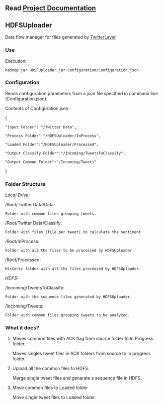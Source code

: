 ## Read [Project Documentation](https://github.com/MovieTrender/Documentation "Project Documentation")

## HDFSUploader

Data flow manager for files generated by [TwitterLayer](https://github.com/MovieTrender/TwitterLayer "TwitterLayer")

### Use
Execution:
	
    hadoop jar HDSFUploader.jar Configuration/Configuration.json

### Configuration

Reads configuration parameters from a json file specified in command line (Configuration.json).

Contents of Configuration.json:

{

	"Input Folder": "/Twitter Data",
    
	"Process Folder":"/HDFSUploader/InProcess",
    
	"Loaded Folder":"/HDFSUploader/Processed",
    
	"Output Classify Folder":"/Incoming/TweetsToClassify",
    
	"Output Common Folder":"/Incoming/Tweets"
    
}
	
### Folder Structure

_Local Drive:_

/Root/Twitter Data/Data:

	Folder with common files grouping tweets.

/Root/Twitter Data/Classify:

	Folder with files (file per tweet) to calculate the sentiment.

/Root/InProcess:

	Folder with all the files to be processed by HDFSUploader.

/Root/Processed:

	Historic folder with all the files processed by HDFSUploader.
    
_HDFS:_

/Incoming/TweetsToClassify:
	
    Folder with the sequence files generated by HDFSUploader.

/Incoming/Tweets:

	Folder with common files grouping tweets to be analyzed.
    

### What it does?

1. Moves common files with ACK flag from source folder to In Progress folder.
   
   Moves singles tweet files in ACK folders from source to In progress folder.
   
2. Upload all the common files to HDFS.
   
   Merge single tweet files and generate a sequence file in HDFS.
   
3. Move common files to Loaded folder
   
   Move single tweet files to Loaded folder.
   
   
   
   
   
   






